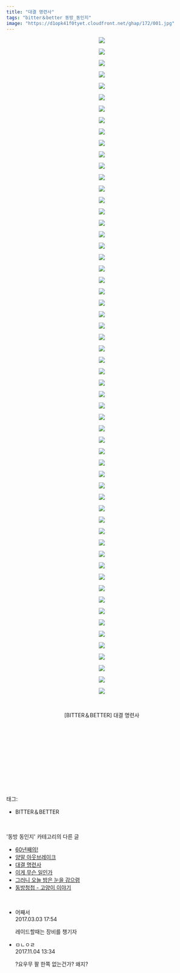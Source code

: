 ```yaml
---
title: "대결 명련사"
tags: "bitter＆better 동방_동인지"
image: "https://d1opk41f0tyet.cloudfront.net/ghap/172/001.jpg"
---
```

<div class="article">
<p style="text-align: center; clear: none; float: none;"><img src="{{ site.imgserver10 }}/ghap/172/001.jpg"/></p>
<p style="text-align: center; clear: none; float: none;"><img src="{{ site.imgserver10 }}/ghap/172/002.jpg"/></p>
<p style="text-align: center; clear: none; float: none;"><img src="{{ site.imgserver10 }}/ghap/172/003.jpg"/></p>
<p style="text-align: center; clear: none; float: none;"><img src="{{ site.imgserver10 }}/ghap/172/004.jpg"/></p>
<p style="text-align: center; clear: none; float: none;"><img src="{{ site.imgserver10 }}/ghap/172/005.jpg"/></p>
<p style="text-align: center; clear: none; float: none;"><img src="{{ site.imgserver10 }}/ghap/172/006.jpg"/></p>
<p style="text-align: center; clear: none; float: none;"><img src="{{ site.imgserver10 }}/ghap/172/007.jpg"/></p>
<p style="text-align: center; clear: none; float: none;"><img src="{{ site.imgserver10 }}/ghap/172/008.jpg"/></p>
<p style="text-align: center; clear: none; float: none;"><img src="{{ site.imgserver10 }}/ghap/172/009.jpg"/></p>
<p style="text-align: center; clear: none; float: none;"><img src="{{ site.imgserver10 }}/ghap/172/010.jpg"/></p>
<p style="text-align: center; clear: none; float: none;"><img src="{{ site.imgserver10 }}/ghap/172/011.jpg"/></p>
<p style="text-align: center; clear: none; float: none;"><img src="{{ site.imgserver10 }}/ghap/172/012.jpg"/></p>
<p style="text-align: center; clear: none; float: none;"><img src="{{ site.imgserver10 }}/ghap/172/013.jpg"/></p>
<p style="text-align: center; clear: none; float: none;"><img src="{{ site.imgserver10 }}/ghap/172/014.jpg"/></p>
<p style="text-align: center; clear: none; float: none;"><img src="{{ site.imgserver10 }}/ghap/172/015.jpg"/></p>
<p style="text-align: center; clear: none; float: none;"><img src="{{ site.imgserver10 }}/ghap/172/016.jpg"/></p>
<p style="text-align: center; clear: none; float: none;"><img src="{{ site.imgserver10 }}/ghap/172/017.jpg"/></p>
<p style="text-align: center; clear: none; float: none;"><img src="{{ site.imgserver10 }}/ghap/172/018.jpg"/></p>
<p style="text-align: center; clear: none; float: none;"><img src="{{ site.imgserver10 }}/ghap/172/019.jpg"/></p>
<p style="text-align: center; clear: none; float: none;"><img src="{{ site.imgserver10 }}/ghap/172/020.jpg"/></p>
<p style="text-align: center; clear: none; float: none;"><img src="{{ site.imgserver10 }}/ghap/172/021.jpg"/></p>
<p style="text-align: center; clear: none; float: none;"><img src="{{ site.imgserver10 }}/ghap/172/022.jpg"/></p>
<p style="text-align: center; clear: none; float: none;"><img src="{{ site.imgserver10 }}/ghap/172/023.jpg"/></p>
<p style="text-align: center; clear: none; float: none;"><img src="{{ site.imgserver10 }}/ghap/172/024.jpg"/></p>
<p style="text-align: center; clear: none; float: none;"><img src="{{ site.imgserver10 }}/ghap/172/025.jpg"/></p>
<p style="text-align: center; clear: none; float: none;"><img src="{{ site.imgserver10 }}/ghap/172/026.jpg"/></p>
<p style="text-align: center; clear: none; float: none;"><img src="{{ site.imgserver10 }}/ghap/172/027.jpg"/></p>
<p style="text-align: center; clear: none; float: none;"><img src="{{ site.imgserver10 }}/ghap/172/028.jpg"/></p>
<p style="text-align: center; clear: none; float: none;"><img src="{{ site.imgserver10 }}/ghap/172/029.jpg"/></p>
<p style="text-align: center; clear: none; float: none;"><img src="{{ site.imgserver10 }}/ghap/172/030.jpg"/></p>
<p style="text-align: center; clear: none; float: none;"><img src="{{ site.imgserver10 }}/ghap/172/031.jpg"/></p>
<p style="text-align: center; clear: none; float: none;"><img src="{{ site.imgserver10 }}/ghap/172/032.jpg"/></p>
<p style="text-align: center; clear: none; float: none;"><img src="{{ site.imgserver10 }}/ghap/172/033.jpg"/></p>
<p style="text-align: center; clear: none; float: none;"><img src="{{ site.imgserver10 }}/ghap/172/034.jpg"/></p>
<p style="text-align: center; clear: none; float: none;"><img src="{{ site.imgserver10 }}/ghap/172/035.jpg"/></p>
<p style="text-align: center; clear: none; float: none;"><img src="{{ site.imgserver10 }}/ghap/172/036.jpg"/></p>
<p style="text-align: center; clear: none; float: none;"><img src="{{ site.imgserver10 }}/ghap/172/037.jpg"/></p>
<p style="text-align: center; clear: none; float: none;"><img src="{{ site.imgserver10 }}/ghap/172/038.jpg"/></p>
<p style="text-align: center; clear: none; float: none;"><img src="{{ site.imgserver10 }}/ghap/172/039.jpg"/></p>
<p style="text-align: center; clear: none; float: none;"><img src="{{ site.imgserver10 }}/ghap/172/040.jpg"/></p>
<p style="text-align: center; clear: none; float: none;"><img src="{{ site.imgserver10 }}/ghap/172/041.jpg"/></p>
<p style="text-align: center; clear: none; float: none;"><img src="{{ site.imgserver10 }}/ghap/172/042.jpg"/></p>
<p style="text-align: center; clear: none; float: none;"><img src="{{ site.imgserver10 }}/ghap/172/043.jpg"/></p>
<p style="text-align: center; clear: none; float: none;"><img src="{{ site.imgserver10 }}/ghap/172/044.jpg"/></p>
<p style="text-align: center; clear: none; float: none;"><img src="{{ site.imgserver10 }}/ghap/172/045.jpg"/></p>
<p style="text-align: center; clear: none; float: none;"><img src="{{ site.imgserver10 }}/ghap/172/046.jpg"/></p>
<p style="text-align: center; clear: none; float: none;"><img src="{{ site.imgserver10 }}/ghap/172/047.jpg"/></p>
<p style="text-align: center; clear: none; float: none;"><img src="{{ site.imgserver10 }}/ghap/172/048.jpg"/></p>
<p style="text-align: center; clear: none; float: none;"><img src="{{ site.imgserver10 }}/ghap/172/049.jpg"/></p>
<p style="text-align: center; clear: none; float: none;"><img src="{{ site.imgserver10 }}/ghap/172/050.jpg"/></p>
<p style="text-align: center; clear: none; float: none;"><img src="{{ site.imgserver10 }}/ghap/172/051.jpg"/></p>
<p style="text-align: center; clear: none; float: none;"><img src="{{ site.imgserver10 }}/ghap/172/052.jpg"/></p>
<p style="text-align: center; clear: none; float: none;"><img src="{{ site.imgserver10 }}/ghap/172/053.jpg"/></p>
<p style="text-align: center; clear: none; float: none;"><img src="{{ site.imgserver10 }}/ghap/172/054.jpg"/></p>
<p style="text-align: center; clear: none; float: none;"><img src="{{ site.imgserver10 }}/ghap/172/055.jpg"/></p>
<p style="text-align: center; clear: none; float: none;"><img src="{{ site.imgserver10 }}/ghap/172/056.jpg"/></p>
<p style="text-align: center; clear: none; float: none;"><img src="{{ site.imgserver10 }}/ghap/172/057.jpg"/></p>
<p style="text-align: center; clear: none; float: none;"><img src="{{ site.imgserver10 }}/ghap/172/058.jpg"/></p>
<p style="text-align: center; clear: none; float: none;"><br/></p>
<p style="text-align: center; clear: none; float: none;">[BITTER＆BETTER] 대결 명련사</p>
<p style="text-align: center; clear: none; float: none;"><br/></p>
<p style="text-align: center; clear: none; float: none;"><br/></p>
<p style="text-align: center; clear: none; float: none;"><br/></p>
<p style="text-align: center; clear: none; float: none;"><br/></p>
<p><br/></p>
</div><br/>
<div class="tagTrail">
<p>태그: </p>
<ul>
<li>BITTER＆BETTER</li>
</ul>
</div><br/>
<div class="another">
<p>'동방 동인지' 카테고리의 다른 글</p>
<ul>
<li><a href="/ghap_174">60년째의!</a></li>
<li><a href="/ghap_173">양말 아웃브레이크</a></li>
<li><a href="/ghap_172">대결 명련사</a></li>
<li><a href="/ghap_171">이게 무슨 일인가</a></li>
<li><a href="/ghap_169">그러니 오늘 밤은 눈을 감으렴</a></li>
<li><a href="/ghap_168">동방청첩 - 고양이 이야기</a></li>
</ul>
</div><br/>
<div class="cb_module cb_fluid">
<div class="cb_wrt cb_profile">
<div class="comment">
<ul>
<li class="cb_thumb_off" id="comment14930461">
<div class="cb_comment_area">
<div class="cb_info_area">
<div class="cb_section">
<span class="cb_nick_name">어째서</span>
</div>
<div class="cb_section">
<span class="cb_date">2017.03.03 17:54 </span>
</div>
</div>
<div class="cb_dsc_comment">
<p class="cb_dsc">
											레이드할때는 장비를 챙기자
										</p>
</div>
</div></li>
<li class="cb_thumb_off" id="comment15122605">
<div class="cb_comment_area">
<div class="cb_info_area">
<div class="cb_section">
<span class="cb_nick_name">ㅁㄴㅇㄹ</span>
</div>
<div class="cb_section">
<span class="cb_date">2017.11.04 13:34 </span>
</div>
</div>
<div class="cb_dsc_comment">
<p class="cb_dsc">
											?요우무 팔 한쪽 없는건가? 왜지?
										</p>
</div>
</div></li>
</ul>
</div>
</div><!-- commentList close -->
</div><br/>
